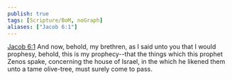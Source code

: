 ```yaml
---
publish: true
tags: [Scripture/BoM, noGraph]
aliases: ["Jacob 6:1"]
---
```

[Jacob 6:1](https://churchofjesuschrist.org/study/scriptures/bofm/jacob/6?lang=eng&id=p1#p1) And now, behold, my brethren, as I said unto you that I would prophesy, behold, this is my prophecy--that the things which this prophet Zenos spake, concerning the house of Israel, in the which he likened them unto a tame olive-tree, must surely come to pass.
